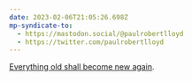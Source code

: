 ```yaml
---
date: 2023-02-06T21:05:26.698Z
mp-syndicate-to:
  - https://mastodon.social/@paulrobertlloyd
  - https://twitter.com/paulrobertlloyd
---
```

[Everything old shall become new again](https://www.theargus.co.uk/news/23264918.pizza-express-brighton-store-returns-two-year-absence/).
